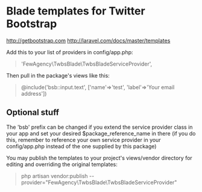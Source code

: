 # Blade templates for Twitter Bootstrap
http://getbootstrap.com
http://laravel.com/docs/master/templates

Add this to your list of providers in config/app.php:
> 'FewAgency\TwbsBlade\TwbsBladeServiceProvider',

Then pull in the package's views like this:
> @include('bsb::input.text', ['name'=>'test', 'label'=>'Your email address'])

## Optional stuff
The 'bsb' prefix can be changed if you extend the service provider class in your app and set your desired $package_reference_name in there
(if you do this, remember to reference your own service provider in your config/app.php instead of the one supplied by this package)

You may publish the templates to your project's views/vendor directory for editing and overriding the original templates:
> php artisan vendor:publish --provider="FewAgency\TwbsBlade\TwbsBladeServiceProvider"
